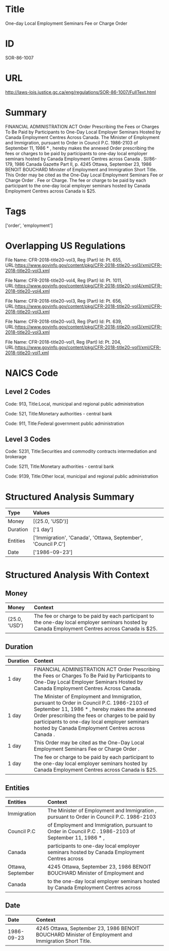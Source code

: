 # Title
One-day Local Employment Seminars Fee or Charge Order


# ID
SOR-86-1007

# URL
http://laws-lois.justice.gc.ca/eng/regulations/SOR-86-1007/FullText.html


# Summary
FINANCIAL ADMINISTRATION ACT Order Prescribing the Fees or Charges To Be Paid by Participants to One-Day Local Employer Seminars Hosted by Canada Employment Centres Across Canada.
The Minister of Employment and Immigration, pursuant to Order in Council P.C. 1986-2103 of September 11, 1986 * , hereby makes the annexed  Order prescribing the fees or charges to be paid by participants to one-day local employer seminars hosted by Canada Employment Centres across Canada .
SI/86-179, 1986  Canada Gazette  Part II, p.
4245 Ottawa, September 23, 1986 BENOIT BOUCHARD Minister of Employment and Immigration Short Title.
This Order may be cited as the  One-Day Local Employment Seminars Fee or Charge Order .
Fee or Charge.
The fee or charge to be paid by each participant to the one-day local employer seminars hosted by Canada Employment Centres across Canada is $25.


# Tags
['order', 'employment']


# Overlapping US Regulations
File Name: CFR-2018-title20-vol3, Reg (Part) Id: Pt. 655, URL:https://www.govinfo.gov/content/pkg/CFR-2018-title20-vol3/xml/CFR-2018-title20-vol3.xml

File Name: CFR-2018-title20-vol4, Reg (Part) Id: Pt. 1011, URL:https://www.govinfo.gov/content/pkg/CFR-2018-title20-vol4/xml/CFR-2018-title20-vol4.xml

File Name: CFR-2018-title20-vol3, Reg (Part) Id: Pt. 656, URL:https://www.govinfo.gov/content/pkg/CFR-2018-title20-vol3/xml/CFR-2018-title20-vol3.xml

File Name: CFR-2018-title20-vol3, Reg (Part) Id: Pt. 639, URL:https://www.govinfo.gov/content/pkg/CFR-2018-title20-vol3/xml/CFR-2018-title20-vol3.xml

File Name: CFR-2018-title20-vol1, Reg (Part) Id: Pt. 204, URL:https://www.govinfo.gov/content/pkg/CFR-2018-title20-vol1/xml/CFR-2018-title20-vol1.xml




# NAICS Code
## Level 2 Codes
Code: 913, Title:Local, municipal and regional public administration

Code: 521, Title:Monetary authorities - central bank

Code: 911, Title:Federal government public administration




## Level 3 Codes
Code: 5231, Title:Securities and commodity contracts intermediation and brokerage

Code: 5211, Title:Monetary authorities - central bank

Code: 9139, Title:Other local, municipal and regional public administration







# Structured Analysis Summary
| Type     | Values                                                        |
|:---------|:--------------------------------------------------------------|
| Money    | [(25.0, 'USD')]                                               |
| Duration | ['1 day']                                                     |
| Entities | ['Immigration', 'Canada', 'Ottawa, September', 'Council P.C'] |
| Date     | ['1986-09-23']                                                |


# Structured Analysis With Context
 


## Money
| Money         | Context                                                                                                                                           |
|:--------------|:--------------------------------------------------------------------------------------------------------------------------------------------------|
| (25.0, 'USD') | The fee or charge to be paid by each participant to the one-day local employer seminars hosted by Canada Employment Centres across Canada is $25. |


## Duration
| Duration   | Context                                                                                                                                                                                                                                                                                             |
|:-----------|:----------------------------------------------------------------------------------------------------------------------------------------------------------------------------------------------------------------------------------------------------------------------------------------------------|
| 1 day      | FINANCIAL ADMINISTRATION ACT Order Prescribing the Fees or Charges To Be Paid by Participants to One-Day Local Employer Seminars Hosted by Canada Employment Centres Across Canada.                                                                                                                 |
| 1 day      | The Minister of Employment and Immigration, pursuant to Order in Council P.C. 1986-2103 of September 11, 1986 * , hereby makes the annexed  Order prescribing the fees or charges to be paid by participants to one-day local employer seminars hosted by Canada Employment Centres across Canada . |
| 1 day      | This Order may be cited as the  One-Day Local Employment Seminars Fee or Charge Order .                                                                                                                                                                                                             |
| 1 day      | The fee or charge to be paid by each participant to the one-day local employer seminars hosted by Canada Employment Centres across Canada is $25.                                                                                                                                                   |


## Entities
| Entities          | Context                                                                                               |
|:------------------|:------------------------------------------------------------------------------------------------------|
| Immigration       | The Minister of Employment and  Immigration , pursuant to Order in Council P.C. 1986-2103             |
| Council P.C       | of Employment and Immigration, pursuant to Order in Council P.C . 1986-2103 of September 11, 1986 * , |
| Canada            | participants to one-day local employer seminars hosted by Canada  Employment Centres across           |
| Ottawa, September | 4245  Ottawa, September 23, 1986 BENOIT BOUCHARD Minister of Employment and                           |
| Canada            | to the one-day local employer seminars hosted by Canada  Employment Centres across                    |


## Date
| Date       | Context                                                                                             |
|:-----------|:----------------------------------------------------------------------------------------------------|
| 1986-09-23 | 4245 Ottawa, September 23, 1986 BENOIT BOUCHARD Minister of Employment and Immigration Short Title. |


